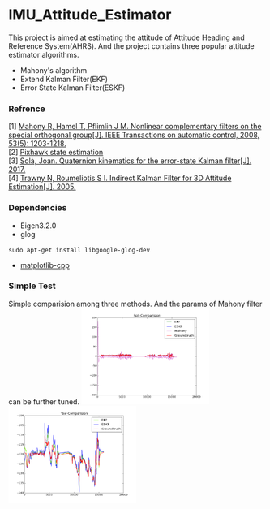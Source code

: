 # IMU_Attitude_Estimator

This project is aimed at estimating the attitude of Attitude Heading and Reference System(AHRS). And the project contains three popular attitude estimator algorithms.
- Mahony's algorithm
- Extend Kalman Filter(EKF)
- Error State Kalman Filter(ESKF)

### Refrence
[1] [Mahony R, Hamel T, Pflimlin J M. Nonlinear complementary filters on the special orthogonal group[J]. IEEE Transactions on automatic control, 2008, 53(5): 1203-1218.](http://ieeexplore.ieee.org/stamp/stamp.jsp?tp=&arnumber=4608934)  
[2] [Pixhawk state estimation](https://pixhawk.org/_media/firmware/apps/attitude_estimator_ekf/ekf_excerptmasterthesis.pdf)  
[3] [Solà, Joan. Quaternion kinematics for the error-state Kalman filter[J]. 2017.](http://219.216.82.193/cache/4/03/www.iri.upc.edu/bbcd603c764cd75e76df0968d16bc022/kinematics.pdf)  
[4] [Trawny N, Roumeliotis S I. Indirect Kalman Filter for 3D Attitude Estimation[J]. 2005.](http://pdfs.semanticscholar.org/2c8e/95bc331024105cbde6f6918cda8493f263c8.pdf)

### Dependencies
- Eigen3.2.0
- glog
```
sudo apt-get install libgoogle-glog-dev
```
- [matplotlib-cpp](https://github.com/lava/matplotlib-cpp)

### Simple Test
Simple comparision among three methods. And the params of Mahony filter can be further tuned.
<img src="Image/All_roll.png" width="50%" height="50%"><img src="Image/EKF-ESKF.png" width="50%" height="50%">
